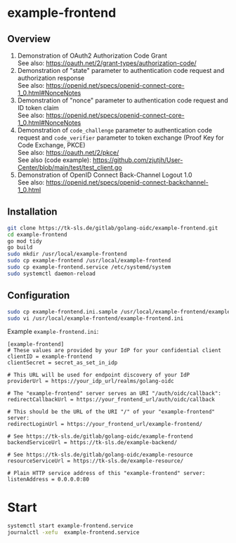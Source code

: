 # example-frontend

## Overview

1. Demonstration of OAuth2 Authorization Code Grant  
   See also: <https://oauth.net/2/grant-types/authorization-code/>
2. Demonstration of "state" parameter to authentication code request and authorization response  
   See also: <https://openid.net/specs/openid-connect-core-1_0.html#NonceNotes>
3. Demonstration of "nonce" parameter to authentication code request and ID token claim  
   See also: <https://openid.net/specs/openid-connect-core-1_0.html#NonceNotes>
4. Demonstration of `code_challenge` parameter to authentication code request and
   `code_verifier` parameter to token exchange (Proof Key for Code Exchange, PKCE)  
   See also: <https://oauth.net/2/pkce/>  
   See also (code example): <https://github.com/zjutjh/User-Center/blob/main/test/test_client.go>
5. Demonstration of OpenID Connect Back-Channel Logout 1.0  
   See also: <https://openid.net/specs/openid-connect-backchannel-1_0.html>

## Installation

```bash
git clone https://tk-sls.de/gitlab/golang-oidc/example-frontend.git
cd example-frontend
go mod tidy
go build
sudo mkdir /usr/local/example-frontend
sudo cp example-frontend /usr/local/example-frontend
sudo cp example-frontend.service /etc/systemd/system
sudo systemctl daemon-reload
```

## Configuration

```bash
sudo cp example-frontend.ini.sample /usr/local/example-frontend/example-frontend.ini
sudo vi /usr/local/example-frontend/example-frontend.ini
```

Example `example-frontend.ini`:

```
[example-frontend]
# These values are provided by your IdP for your confidential client
clientID = example-frontend
clientSecret = secret_as_set_in_idp

# This URL will be used for endpoint discovery of your IdP
providerUrl = https://your_idp_url/realms/golang-oidc

# The "example-frontend" server serves an URI "/auth/oidc/callback":
redirectCallbackUrl = https://your_frontend_url/auth/oidc/callback

# This should be the URL of the URI "/" of your "example-frontend" server:
redirectLoginUrl = https://your_frontend_url/example-frontend/

# See https://tk-sls.de/gitlab/golang-oidc/example-frontend
backendServiceUrl = https://tk-sls.de/example-backend/

# See https://tk-sls.de/gitlab/golang-oidc/example-resource
resourceServiceUrl = https://tk-sls.de/example-resource/

# Plain HTTP service address of this "example-frontend" server:
listenAddress = 0.0.0.0:80
```

# Start

```bash
systemctl start example-frontend.service
journalctl -xefu  example-frontend.service
```

